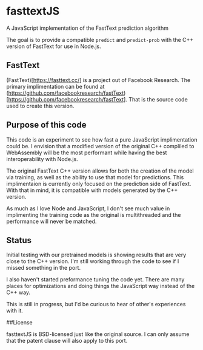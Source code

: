 # fasttextJS

A JavaScript implementation of the FastText prediction algorithm

The goal is to provide a compatible `predict` and `predict-prob` with the C++
version of FastText for use in Node.js.

## FastText

(FastText)[https://fasttext.cc/] is a project out of Facebook Research. The primary
implimentation can be found at (https://github.com/facebookresearch/fastText)[https://github.com/facebookresearch/fastText]. That is the source code used to create
this version.

## Purpose of this code

This code is an experiment to see how fast a pure JavaScript implimentation could be.
I envision that a modified version of the original C++ compliled to WebAssembly will
be the most performant while having the best interoperability with Node.js.

The original FastText C++ version allows for both the creation of the model via training,
as well as the ability to use that model for predictions. This implimentaion is currently
only focused on the prediction side of FastText. With that in mind, it is compatible with
models generated by the C++ version. 

As much as I love Node and JavaScript, I don't see much value in implimenting the training
code as the original is multithreaded and the performance will never be matched.

## Status

Initial testing with our pretrained models is showing results that are very close to the
C++ version. I'm still working through the code to see if I missed something in the
port.

I also haven't started preformance tuning the code yet. There are many places for
optimizations and doing things the JavaScript way instead of the C++ way.

This is still in progress, but I'd be curious to hear of other's experiences with it.

##License

fasttextJS is BSD-licensed just like the original source. I can only assume that the
patent clause will also apply to this port.
